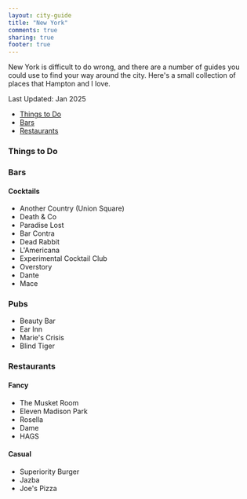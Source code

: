 ```yaml
---
layout: city-guide
title: "New York"
comments: true
sharing: true
footer: true
---
```


New York is difficult to do wrong, and there are a number of guides you could use to find your way around the city. Here's a small collection of places that Hampton and I love.

Last Updated: Jan 2025

- [Things to Do](#Things-to-Do)
- [Bars](#Bars)
- [Restaurants](#Restaurants)

<a name="Things-to-Do"></a>
### Things to Do

<a name="Bars"></a>
### Bars
#### Cocktails
* Another Country (Union Square)
* Death & Co
* Paradise Lost
* Bar Contra
* Dead Rabbit
* L'Americana
* Experimental Cocktail Club
* Overstory
* Dante
* Mace

### Pubs
* Beauty Bar
* Ear Inn
* Marie's Crisis
* Blind Tiger

<a name="Restaurants"></a>
### Restaurants
#### Fancy
* The Musket Room
* Eleven Madison Park
* Rosella
* Dame
* HAGS

#### Casual
* Superiority Burger
* Jazba
* Joe's Pizza
